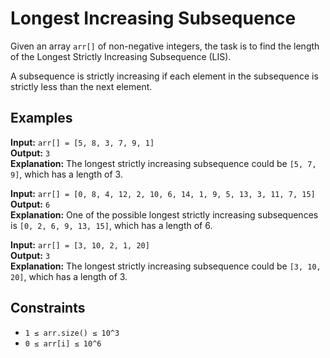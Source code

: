 # Longest Increasing Subsequence

Given an array `arr[]` of non-negative integers, the task is to find the length of the Longest Strictly Increasing Subsequence (LIS).

A subsequence is strictly increasing if each element in the subsequence is strictly less than the next element.

## Examples

**Input:** `arr[] = [5, 8, 3, 7, 9, 1]`  
**Output:** `3`  
**Explanation:** The longest strictly increasing subsequence could be `[5, 7, 9]`, which has a length of 3.

**Input:** `arr[] = [0, 8, 4, 12, 2, 10, 6, 14, 1, 9, 5, 13, 3, 11, 7, 15]`  
**Output:** `6`  
**Explanation:** One of the possible longest strictly increasing subsequences is `[0, 2, 6, 9, 13, 15]`, which has a length of 6.

**Input:** `arr[] = [3, 10, 2, 1, 20]`  
**Output:** `3`  
**Explanation:** The longest strictly increasing subsequence could be `[3, 10, 20]`, which has a length of 3.

## Constraints

- `1 ≤ arr.size() ≤ 10^3`
- `0 ≤ arr[i] ≤ 10^6`